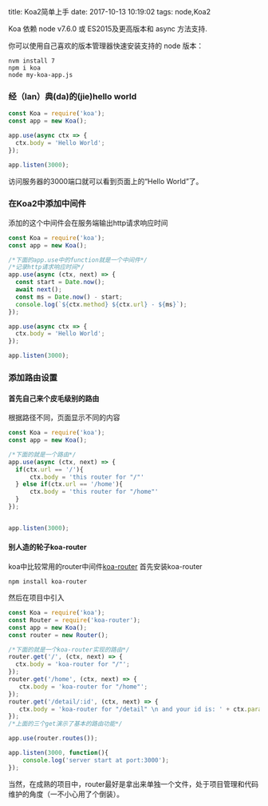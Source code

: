 title: Koa2简单上手
date: 2017-10-13 10:19:02
tags: node,Koa2
<!--title-->

Koa 依赖 node v7.6.0 或 ES2015及更高版本和 async 方法支持.

你可以使用自己喜欢的版本管理器快速安装支持的 node 版本：
```shell
nvm install 7
npm i koa
node my-koa-app.js
```

### 经（lan）典(da)的(jie)hello world
```javascript
const Koa = require('koa');
const app = new Koa();

app.use(async ctx => {
  ctx.body = 'Hello World';
});

app.listen(3000);
```
访问服务器的3000端口就可以看到页面上的“Hello World”了。

### 在Koa2中添加中间件
添加的这个中间件会在服务端输出http请求响应时间
```javascript
const Koa = require('koa');
const app = new Koa();

/*下面的app.use中的function就是一个中间件*/
/*记录http请求响应时间*/
app.use(async (ctx, next) => {
  const start = Date.now();
  await next();
  const ms = Date.now() - start;
  console.log(`${ctx.method} ${ctx.url} - ${ms}`);
});

app.use(async ctx => {
  ctx.body = 'Hello World';
});

app.listen(3000);
```

### 添加路由设置
#### 首先自己来个皮毛级别的路由
根据路径不同，页面显示不同的内容
```javascript
const Koa = require('koa');
const app = new Koa();

/*下面的就是一个路由*/
app.use(async (ctx, next) => {
  if(ctx.url == '/'){
      ctx.body = 'this router for "/"'
  } else if(ctx.url == '/home'){
      ctx.body = 'this router for "/home"'
  }
});


app.listen(3000);
```
#### 别人造的轮子koa-router
koa中比较常用的router中间件[koa-router](https://www.npmjs.com/package/koa-router)
首先安装koa-router
```shell
npm install koa-router
```
然后在项目中引入
```javascript
const Koa = require('koa');
const Router = require('koa-router');
const app = new Koa();
const router = new Router();

/*下面的就是一个koa-router实现的路由*/
router.get('/', (ctx, next) => {
  ctx.body = 'koa-router for "/"';
});
router.get('/home', (ctx, next) => {
   ctx.body = 'koa-router for "/home"';
});
router.get('/detail/:id', (ctx, next) => {
   ctx.body = 'koa-router for "/detail" \n and your id is: ' + ctx.params.id);
});
/*上面的三个get演示了基本的路由功能*/

app.use(router.routes());

app.listen(3000, function(){
    console.log('server start at port:3000');
});
```
当然，在成熟的项目中，router最好是拿出来单独一个文件，处于项目管理和代码维护的角度（一不小心用了个倒装）。




